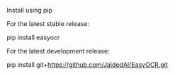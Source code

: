 Install using pip

For the latest stable release:

pip install easyocr

For the latest development release:

pip install git+https://github.com/JaidedAI/EasyOCR.git